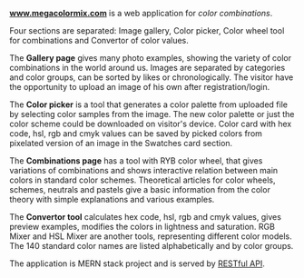 **www.megacolormix.com** is a web application for *color combinations*.

Four sections are separated: Image gallery, Color picker, Color wheel tool for combinations and Convertor of color values.

The **Gallery page** gives many photo examples, showing the variety of color combinations in the world around us. 
Images are separated by categories and color groups, can be sorted by likes or chronologically.
The visitor have the opportunity to upload an image of his own after registration/login.

The **Color picker** is a tool that generates a color palette from uploaded file by selecting color samples from the image.
The new color palette or just the color scheme could be downloaded on visitor's device. Color card with hex code, hsl, rgb and cmyk values can be saved by picked colors from pixelated version of an image in the Swatches card section.

The **Combinations page** has a tool with RYB color wheel, that gives variations of combinations 
and shows interactive relation between main colors in standard color schemes.
Theoretical articles for color wheels, schemes, neutrals and pastels give a basic information from the color theory with simple explanations and various examples.

The **Convertor tool** calculates hex code, hsl, rgb and cmyk values, gives preview examples, modifies the colors in lightness and saturation. RGB Mixer and HSL Mixer are another tools, representing different color models. 
The 140 standard color names are listed alphabetically and by color groups.

The application is MERN stack project and is served by [RESTful API](https://github.com/MiglenaPencheva/color-palettes-api).
